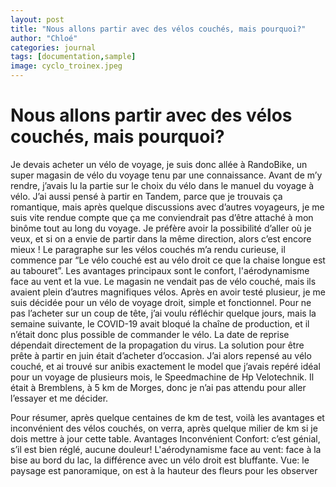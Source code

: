 ```yaml
---
layout: post
title: "Nous allons partir avec des vélos couchés, mais pourquoi?"
author: "Chloé"
categories: journal
tags: [documentation,sample]
image: cyclo_troinex.jpeg
---
```

# Nous allons partir avec des vélos couchés, mais pourquoi?
Je devais acheter un vélo de voyage, je suis donc allée à RandoBike, un super magasin de vélo du voyage tenu par une connaissance. Avant de m’y rendre, j’avais lu la partie sur le choix du vélo dans le manuel du voyage à vélo. J’ai aussi pensé à partir en Tandem, parce que je trouvais ça romantique, mais après quelque discussions avec d’autres voyageurs, je me suis vite rendue compte que ça me conviendrait pas d’être attaché à mon binôme tout au long du voyage. Je préfère avoir la possibilité d’aller où je veux, et si on a envie de partir dans la même direction, alors c’est encore mieux ! 
Le paragraphe sur les vélos couchés m’a rendu curieuse, il commence par “Le vélo couché est au vélo droit ce que la chaise longue est au tabouret”. Les avantages principaux sont le confort, l'aérodynamisme face au vent et la vue. Le magasin ne vendait pas de vélo couché, mais ils avaient plein d’autres magnifiques vélos. Après en avoir testé plusieur, je me suis décidée pour un vélo de voyage droit, simple et fonctionnel. Pour ne pas l’acheter sur un coup de tête, j’ai voulu réfléchir quelque jours, mais la semaine suivante, le COVID-19 avait bloqué la chaîne de production, et il n’était donc plus possible de commander le vélo. La date de reprise dépendait directement de la propagation du virus. 
La solution pour être prête à partir en juin était d’acheter d’occasion. J’ai alors repensé au vélo couché, et ai trouvé sur anibis exactement le model que j’avais repéré idéal pour un voyage de plusieurs mois, le Speedmachine de Hp Velotechnik. Il était à Bremblens, à 5 km de Morges, donc je n’ai pas attendu pour aller l’essayer et me décider.


Pour résumer, après quelque centaines de km de test, voilà les avantages et inconvénient des vélos couchés, on verra, après quelque milier de km si je dois mettre à jour cette table.
Avantages
Inconvénient
Confort: c’est génial, s’il est bien réglé, aucune douleur!
L'aérodynamisme face au vent: face à la bise au bord du lac, la différence avec un vélo droit est bluffante.
Vue: le paysage est panoramique, on est à la hauteur des fleurs pour les observer


